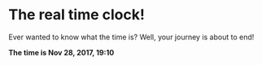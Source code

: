 # The real time clock!

Ever wanted to know what the time is? Well, your journey is about to end!

**The time is Nov 28, 2017, 19:10**